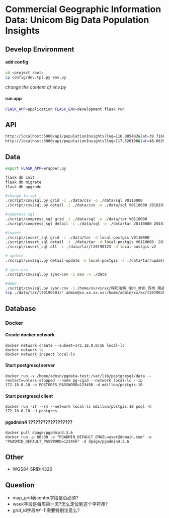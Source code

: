 # Commercial Geographic Information Data: Unicom Big Data Population Insights

## Develop Environment
#### add config

```bash
cd <project root>
cp config/dev.tpl.py env.py 
```
_change the content of env.py_

#### run app
```bash
FLASK_APP=application FLASK_ENV=development flask run
```

## API
```bash
http://localhost:5000/api/populationInsights?lng=116.885482&lat=39.716071116&week=20180903
http://localhost:5000/api/populationInsights?lng=117.526198&lat=40.663529&week=20180903
```

## Data
```bash
export FLASK_APP=wrapper.py

flask db init
flask db migrate
flask db upgrade

#change to sql
./script/csv2sql.py grid -i ./data/csv -o ./data/sql V0110000
./script/csv2sql.py detail -i ./data/csv -o ./data/sql V0110000 20181029 20181105 20181112 20181119 20181126

#compress sql
./script/compress_sql grid -i ./data/sql -o ./data/tar V0110000
./script/compress_sql detail -i ./data/sql -o ./data/tar V0110000 20181029 20181105 20181112 20181119 20181126

#insert
./script/insert_sql grid -i ./data/tar -d local-postgis V0110000
./script/insert_sql detail -i ./data/tar -d local-postgis V0110000  20181029 20181105 20181112 20181119 20181126
./script/insert_sql all -i ./data/tar/t20190123 -d local-postgis-v2

# update
./script/csv2sql.py detail-update -d local-postgis -s ./data/tar/update/update1.sql.gz

# sync-csv
./script/csv2sql.py sync-csv -i xxx -o ./data

#demo
./script/csv2sql.py sync-csv -i /home/xx/xx/xx/呼和浩特_徐州_常州_苏州_南通_201811 -o ./data
scp ./data/tar/t20190301/* admin@xx.xx.xx.xx:/home/admin/xx/xx/t20190301
```


## Database
### Docker

#### Create docker network
``` shell
docker network create --subnet=172.18.0.0/16 local-lc
docker network ls
docker network inspect local-ls
```
#### Start postgresql server
``` shell
docker run -v /home/admin/pgdata-test:/var/lib/postgresql/data --restart=unless-stopped --name pg-cgid --network local-lc --ip 172.18.0.10 -e POSTGRES_PASSWORD=123456 -d mdillon/postgis:10
```
#### Start postgresql client
``` shell
docker run -it --rm --network local-lc mdillon/postgis:10 psql -h 172.18.0.10 -U postgres
```
#### pgadmin4 ??????????????????

``` shell
docker pull dpage/pgadmin4:3.6
docker run -p 80:80 -e "PGADMIN_DEFAULT_EMAIL=user@domain.com" -e "PGADMIN_DEFAULT_PASSWORD=123456" -d dpage/pgadmin4:3.6
```


## Other
+ WGS84 SRID:4326

## Question
+ map_grid表center字段是否必须?
+ week字段是每周第一天?怎么定位到这个字符串?
+ grid_id字段中'-1'需要特别注意么?